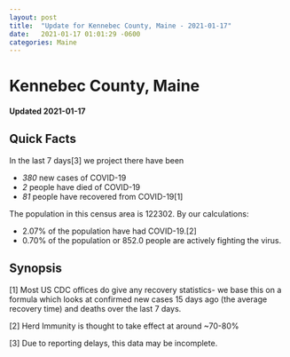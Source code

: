 ```yaml
---
layout: post
title:  "Update for Kennebec County, Maine - 2021-01-17"
date:   2021-01-17 01:01:29 -0600
categories: Maine
---
```


# Kennebec County, Maine
#### Updated 2021-01-17

## Quick Facts

In the last 7 days[3] we project there have been
- *380* new cases of COVID-19
- *2* people have died of COVID-19
- *81* people have recovered from COVID-19[1]

The population in this census area is 122302. By our calculations:
- 2.07% of the population have had COVID-19.[2]
- 0.70% of the population or 852.0 people are actively fighting the virus.

## Synopsis




[1] Most US CDC offices do give any recovery statistics- we base this on a formula which looks at confirmed new cases
15 days ago (the average recovery time) and deaths over the last 7 days.

[2] Herd Immunity is thought to take effect at around ~70-80%

[3] Due to reporting delays, this data may be incomplete.
 
    